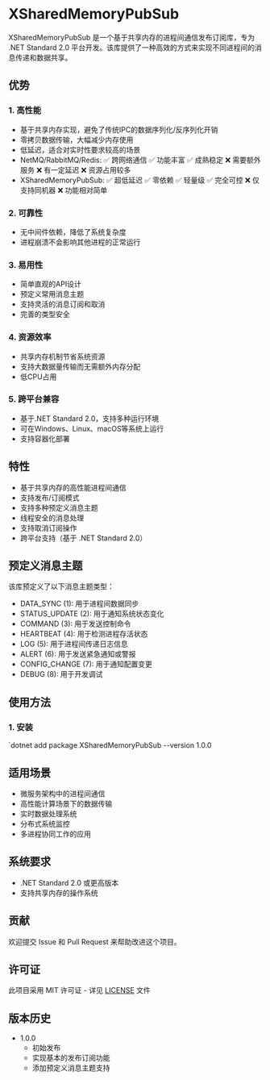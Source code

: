 # XSharedMemoryPubSub

XSharedMemoryPubSub 是一个基于共享内存的进程间通信发布订阅库，专为 .NET Standard 2.0 平台开发。该库提供了一种高效的方式来实现不同进程间的消息传递和数据共享。

## 优势

### 1. 高性能
- 基于共享内存实现，避免了传统IPC的数据序列化/反序列化开销
- 零拷贝数据传输，大幅减少内存使用
- 低延迟，适合对实时性要求较高的场景
- NetMQ/RabbitMQ/Redis:
     ✅ 跨网络通信
     ✅ 功能丰富
     ✅ 成熟稳定
     ❌ 需要额外服务
     ❌ 有一定延迟
     ❌ 资源占用较多
- XSharedMemoryPubSub:
     ✅ 超低延迟
     ✅ 零依赖
     ✅ 轻量级
     ✅ 完全可控
     ❌ 仅支持同机器
     ❌ 功能相对简单
   
 

### 2. 可靠性
- 无中间件依赖，降低了系统复杂度
- 进程崩溃不会影响其他进程的正常运行

### 3. 易用性
- 简单直观的API设计
- 预定义常用消息主题
- 支持灵活的消息订阅和取消
- 完善的类型安全

### 4. 资源效率
- 共享内存机制节省系统资源
- 支持大数据量传输而无需额外内存分配
- 低CPU占用

### 5. 跨平台兼容
- 基于.NET Standard 2.0，支持多种运行环境
- 可在Windows、Linux、macOS等系统上运行
- 支持容器化部署

## 特性

- 基于共享内存的高性能进程间通信
- 支持发布/订阅模式
- 支持多种预定义消息主题
- 线程安全的消息处理
- 支持取消订阅操作
- 跨平台支持（基于 .NET Standard 2.0）

## 预定义消息主题

该库预定义了以下消息主题类型：

- DATA_SYNC (1): 用于进程间数据同步
- STATUS_UPDATE (2): 用于通知系统状态变化
- COMMAND (3): 用于发送控制命令
- HEARTBEAT (4): 用于检测进程存活状态
- LOG (5): 用于进程间传递日志信息
- ALERT (6): 用于发送紧急通知或警报
- CONFIG_CHANGE (7): 用于通知配置变更
- DEBUG (8): 用于开发调试

## 使用方法

### 1. 安装
`dotnet add package XSharedMemoryPubSub --version 1.0.0



## 适用场景

- 微服务架构中的进程间通信
- 高性能计算场景下的数据传输
- 实时数据处理系统
- 分布式系统监控
- 多进程协同工作的应用

## 系统要求

- .NET Standard 2.0 或更高版本
- 支持共享内存的操作系统

## 贡献

欢迎提交 Issue 和 Pull Request 来帮助改进这个项目。

## 许可证

此项目采用 MIT 许可证 - 详见 [LICENSE](LICENSE) 文件

## 版本历史

- 1.0.0
  - 初始发布
  - 实现基本的发布订阅功能
  - 添加预定义消息主题支持
